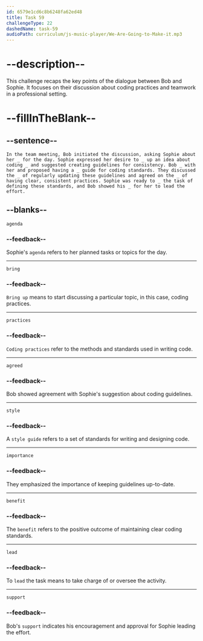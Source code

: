 ```yaml
---
id: 6579e1cd6c8b6248fa62ed48
title: Task 59
challengeType: 22
dashedName: task-59
audioPath: curriculum/js-music-player/We-Are-Going-to-Make-it.mp3
---
```



<!--
AUDIO REFERENCE: 
Entire dialogue between Bob and Sophie.
-->

# --description--

This challenge recaps the key points of the dialogue between Bob and Sophie. It focuses on their discussion about coding practices and teamwork in a professional setting.

# --fillInTheBlank--

## --sentence--

`In the team meeting, Bob initiated the discussion, asking Sophie about her _ for the day. Sophie expressed her desire to _ up an idea about coding _ and suggested creating guidelines for consistency. Bob _ with her and proposed having a _ guide for coding standards. They discussed the _ of regularly updating these guidelines and agreed on the _ of having clear, consistent practices. Sophie was ready to _ the task of defining these standards, and Bob showed his _ for her to lead the effort.`

## --blanks--

`agenda`

### --feedback--

Sophie's `agenda` refers to her planned tasks or topics for the day.

---

`bring`

### --feedback--

`Bring up` means to start discussing a particular topic, in this case, coding practices.

---

`practices`

### --feedback--

`Coding practices` refer to the methods and standards used in writing code.

---

`agreed`

### --feedback--

Bob showed agreement with Sophie's suggestion about coding guidelines.

---

`style`

### --feedback--

A `style guide` refers to a set of standards for writing and designing code.

---

`importance`

### --feedback--

They emphasized the importance of keeping guidelines up-to-date.

---

`benefit`

### --feedback--

The `benefit` refers to the positive outcome of maintaining clear coding standards.

---

`lead`

### --feedback--

To `lead` the task means to take charge of or oversee the activity.

---

`support`

### --feedback--

Bob's `support` indicates his encouragement and approval for Sophie leading the effort.

